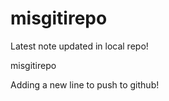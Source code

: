 # misgitirepo
Latest note updated in local repo!


misgitirepo


Adding a new line to push to github!
